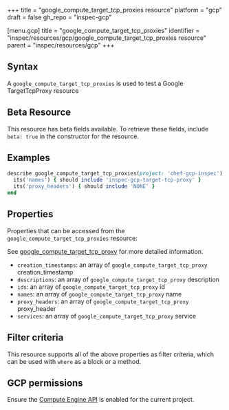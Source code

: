 +++
title = "google_compute_target_tcp_proxies resource"
platform = "gcp"
draft = false
gh_repo = "inspec-gcp"

[menu.gcp]
title = "google_compute_target_tcp_proxies"
identifier = "inspec/resources/gcp/google_compute_target_tcp_proxies resource"
parent = "inspec/resources/gcp"
+++

## Syntax

A `google_compute_target_tcp_proxies` is used to test a Google TargetTcpProxy resource


## Beta Resource
This resource has beta fields available. To retrieve these fields, include `beta: true` in the constructor for the resource.

## Examples

```ruby
describe google_compute_target_tcp_proxies(project: 'chef-gcp-inspec') do
  its('names') { should include 'inspec-gcp-target-tcp-proxy' }
  its('proxy_headers') { should include 'NONE' }
end
```

## Properties

Properties that can be accessed from the `google_compute_target_tcp_proxies` resource:

See [google_compute_target_tcp_proxy](google_compute_target_tcp_proxy) for more detailed information.

  * `creation_timestamps`: an array of `google_compute_target_tcp_proxy` creation_timestamp
  * `descriptions`: an array of `google_compute_target_tcp_proxy` description
  * `ids`: an array of `google_compute_target_tcp_proxy` id
  * `names`: an array of `google_compute_target_tcp_proxy` name
  * `proxy_headers`: an array of `google_compute_target_tcp_proxy` proxy_header
  * `services`: an array of `google_compute_target_tcp_proxy` service

## Filter criteria

This resource supports all of the above properties as filter criteria, which can be used
with `where` as a block or a method.

## GCP permissions

Ensure the [Compute Engine API](https://console.cloud.google.com/apis/library/compute.googleapis.com/) is enabled for the current project.
